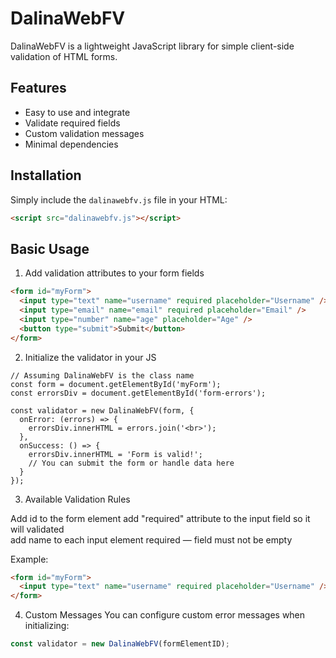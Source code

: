 # DalinaWebFV

DalinaWebFV is a lightweight JavaScript library for simple client-side validation of HTML forms.

## Features

- Easy to use and integrate  
- Validate required fields 
- Custom validation messages  
- Minimal dependencies

## Installation

Simply include the `dalinawebfv.js` file in your HTML:

```html
<script src="dalinawebfv.js"></script>
```

## Basic Usage
1. Add validation attributes to your form fields

```html
<form id="myForm">
  <input type="text" name="username" required placeholder="Username" />
  <input type="email" name="email" required placeholder="Email" />
  <input type="number" name="age" placeholder="Age" />
  <button type="submit">Submit</button>
</form>
```

2. Initialize the validator in your JS
```
// Assuming DalinaWebFV is the class name
const form = document.getElementById('myForm');
const errorsDiv = document.getElementById('form-errors');

const validator = new DalinaWebFV(form, {
  onError: (errors) => {
    errorsDiv.innerHTML = errors.join('<br>');
  },
  onSuccess: () => {
    errorsDiv.innerHTML = 'Form is valid!';
    // You can submit the form or handle data here
  }
});
```
3. Available Validation Rules

Add id to the form element
add "required" attribute to the input field so it will validated   
add name to each input element
required — field must not be empty

Example:
```html
<form id="myForm">
  <input type="text" name="username" required placeholder="Username" />
</form>
```

4. Custom Messages
You can configure custom error messages when initializing:
```javascript
const validator = new DalinaWebFV(formElementID);
```
